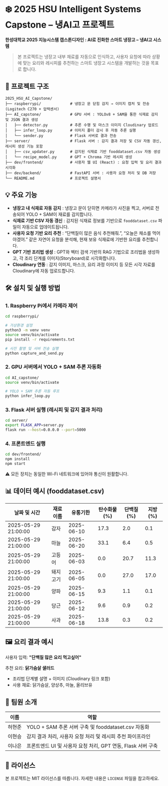 # ❄️ 2025 HSU Intelligent Systems Capstone – 냉AI고 프로젝트

**한성대학교 2025 지능시스템 캡스톤디자인 : AI로 진화한 스마트 냉장고 – 냉AI고 시스템**

> 본 프로젝트는 냉장고 내부 재료를 자동으로 인식하고, 사용자 요청에 따라 상황에 맞는 요리와 레시피를 추천하는 스마트 냉장고 시스템을 개발하는 것을 목표로 합니다.

## 📁 프로젝트 구조

```
2025_HSU_AI_Capstone/
├── raspberrypi/             # 냉장고 문 닫힘 감지 → 이미지 캡처 및 전송 (Logitech C270 + 압력센서)
├── AI_capstone/             # GPU 서버 : YOLOv8 + SAM을 통한 식재료 감지 및 JSON 결과 생성
│   ├── detector.py          # 추론 수행 및 마스크 이미지 Cloudinary 업로드
│   ├── infer_loop.py        # 이미지 폴더 감시 후 자동 추론 실행
│   └── sender.py            # Flask 서버로 결과 전송
├── server/                  # Flask 서버 : 감지 결과 저장 및 CSV 자동 갱신, 레시피 생성 기능 포함
│   ├── csv_updater.py       # 감지된 식재료 기반 fooddataset.csv 자동 생성
│   └── recipe_model.py      # GPT + Chroma 기반 레시피 생성
├── dev/frontend/            # 사용자 웹 UI (React) : 요청 입력 및 요리 결과 시각화
├── dev/backend/             # FastAPI 서버 : 사용자 요청 처리 및 DB 저장
└── README.md                # 프로젝트 설명서
```

## 💡 주요 기능

- **냉장고 내 식재료 자동 감지** : 냉장고 문이 닫히면 카메라가 사진을 찍고, 서버로 전송되어 YOLO + SAM이 재료를 감지합니다.
- **식재료 기반 CSV 자동 갱신** : 감지된 식재료 정보를 기반으로 `fooddataset.csv` 파일이 자동으로 업데이트됩니다.
- **사용자 요청 기반 요리 추천** : “단백질이 많은 음식 추천해줘.”, “오늘은 채소를 먹어야겠어.” 같은 자연어 요청을 분석해, 현재 보유 식재료에 기반한 요리를 추천합니다.
- **GPT 기반 조리법 생성** : GPT와 벡터 검색 기반의 RAG 기법으로 조리법을 생성하고, 각 조리 단계를 이미지(Storyboard)로 시각화합니다.
- **Cloudinary 연동** : 감지 이미지, 마스크, 요리 과정 이미지 등 모든 시각 자료를 Cloudinary에 자동 업로드합니다.

## 🛠️ 설치 및 실행 방법

### 1. Raspberry Pi에서 카메라 제어

```bash
cd raspberrypi/

# 가상환경 설정
python3 -m venv venv
source venv/bin/activate
pip install -r requirements.txt

# 사진 촬영 및 서버 전송 실행
python capture_and_send.py
```

### 2. GPU 서버에서 YOLO + SAM 추론 자동화

```bash
cd AI_capstone/
source venv/bin/activate

# YOLO + SAM 추론 자동 루프
python infer_loop.py
```

### 3. Flask 서버 실행 (레시피 및 감지 결과 처리)

```bash
cd server/
export FLASK_APP=server.py
flask run --host=0.0.0.0 --port=5000
```

### 4. 프론트엔드 실행

```bash
cd dev/frontend/
npm install
npm start
```

⚠️ 모든 장치는 동일한 Wi-Fi 네트워크에 있어야 통신이 원활합니다.

## 📊 데이터 예시 (fooddataset.csv)

| 날짜 및 시간         | 재료 이름 | 유통기한   | 탄수화물 (%) | 단백질 (%) | 지방 (%) |
|----------------------|-----------|------------|--------------|------------|----------|
| 2025-05-29 21:00:00  | 감자      | 2025-06-10 | 17.3         | 2.0        | 0.1      |
| 2025-05-29 21:00:00  | 마늘      | 2025-06-20 | 33.1         | 6.4        | 0.5      |
| 2025-05-29 21:00:00  | 고등어    | 2025-06-03 | 0.0          | 20.7       | 11.3     |
| 2025-05-29 21:00:00  | 돼지고기  | 2025-06-05 | 0.0          | 27.0       | 17.0     |
| 2025-05-29 21:00:00  | 양파      | 2025-06-15 | 9.3          | 1.1        | 0.1      |
| 2025-05-29 21:00:00  | 당근      | 2025-06-12 | 9.6          | 0.9        | 0.2      |
| 2025-05-29 21:00:00  | 사과      | 2025-06-18 | 13.8         | 0.3        | 0.2      |

## 🖼️ 요리 결과 예시

사용자 입력: **"단백질 많은 요리 먹고싶어"**

추천 요리: **닭가슴살 샐러드**  
- 조리법 단계별 설명 + 이미지 (Cloudinary 링크 포함)
- 사용 재료: 닭가슴살, 양상추, 마늘, 올리브유

## 👥 팀원 소개

| 이름   | 역할                                         |
|--------|----------------------------------------------|
| 허현준 | YOLO + SAM 추론 서버 구축 및 fooddataset.csv 자동화 |
| 이현승 | 감지 결과 처리, 사용자 요청 처리 및 레시피 추천 파이프라인 |
| 이나은 | 프론트엔드 UI 및 사용자 요청 처리, GPT 연동, Flask 서버 구축 |

## 📄 라이선스

본 프로젝트는 MIT 라이선스를 따릅니다. 자세한 내용은 `LICENSE` 파일을 참고하세요.
